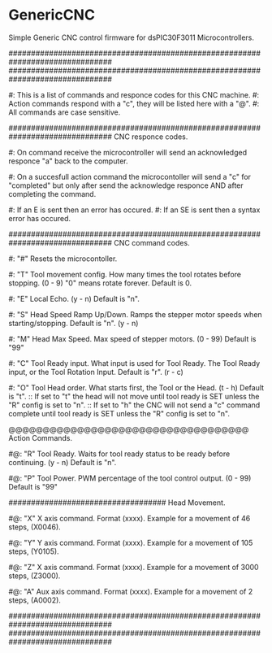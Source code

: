 # GenericCNC
Simple Generic CNC control firmware for dsPIC30F3011 Microcontrollers.

###############################################################################
###############################################################################

#: This is a list of commands and responce codes for this CNC machine.
#: Action commands respond with a "c", they will be listed here with a "@".
#: All commands are case sensitive.



###############################################################################
CNC responce codes.

#: On command receive the microcontroller will send an 
 acknowledged responce "a" back to the computer.

#: On a succesfull action command the microcontoller will 
 send a "c" for "completed" but only after send the acknowledge 
 responce AND after completing the command.

#: If an E is sent then an error has occured.
#: If an SE is sent then a syntax error has occured.



###############################################################################
CNC command codes.


#: "#" Resets the microcontoller.

#: "T" Tool movement config. How many times the tool rotates before stopping. (0 - 9)
	"0" means rotate forever. Default is 0.

#: "E" Local Echo. (y - n)
	Default is "n".

#: "S" Head Speed Ramp Up/Down. Ramps the stepper motor speeds when starting/stopping.
	Default is "n". (y - n)

#: "M" Head Max Speed. Max speed of stepper motors. (0 - 99)
	Default is "99"

#: "C" Tool Ready input. What input is used for Tool Ready. The Tool Ready input, or the
Tool Rotation Input.	Default is "r".		(r - c)

#: "O" Tool Head order. What starts first, the Tool or the Head. (t - h)
	Default is "t".
		:: If set to "t" the head will not move until tool ready is SET
		    unless the "R" config is set to "n".
		:: If set to "h" the CNC will not send a "c" command complete
		    until tool ready is SET unless the "R" config is set to "n".



@@@@@@@@@@@@@@@@@@@@@@@@@@@@@@@@@@@
Action Commands.

#@: "R" Tool Ready. Waits for tool ready status to be ready before continuing. (y - n)
	Default is "n".

#@: "P" Tool Power. PWM percentage of the tool control output. (0 - 99)
	Default is "99"

###################################
Head Movement.

#@: "X" X axis command. Format (xxxx). Example for a movement of 46 steps, (X0046).

#@: "Y" Y axis command. Format (xxxx). Example for a movement of 105 steps, (Y0105).

#@: "Z" X axis command. Format (xxxx). Example for a movement of 3000 steps, (Z3000).

#@: "A" Aux axis command. Format (xxxx). Example for a movement of 2 steps, (A0002).



###############################################################################
###############################################################################


